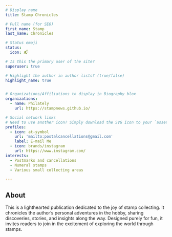 ```yaml
---
# Display name
title: Stamp Chronicles

# Full name (for SEO)
first_name: Stamp 
last_name: Chronicles

# Status emoji
status:
  icon: 📬

# Is this the primary user of the site?
superuser: true

# Highlight the author in author lists? (true/false)
highlight_name: true


# Organizations/Affiliations to display in Biography blox
organizations:
  - name: Philately
    url: https://stampnews.github.io/

# Social network links
# Need to use another icon? Simply download the SVG icon to your `assets/media/icons/` folder.
profiles:
  - icon: at-symbol
    url: 'mailto:postalcancellations@gmail.com'
    label: E-mail Me
  - icon: brands/instagram
    url: https://www.instagram.com/
interests:
  - Postmarks and cancellations
  - Numeral stamps
  - Various small collecting areas 

---
```


## About

This is a lighthearted publication dedicated to the joy of stamp collecting. It chronicles the author’s personal adventures in the hobby, sharing discoveries, stories, and insights along the way. Designed purely for fun, it invites readers to join in the excitement of exploring the world through stamps.
